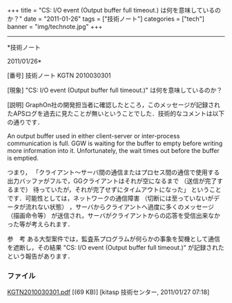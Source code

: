 ﻿+++
title = "CS: I/O event (Output buffer full timeout.) は何を意味しているのか？"
date = "2011-01-26"
tags = ["技術ノート"]
categories = ["tech"]
banner = "img/technote.jpg"
+++

-----------------------------------------------------------------------------------------------------------------------------

*技術ノート

2011/01/26*


[番号]
技術ノート KGTN 2010030301

[現象]
"CS: I/O event (Output buffer full timeout.)" は何を意味しているのか？

[説明]
GraphOn社の開発担当者に確認したところ，このメッセージが記録されたAPSログを過去に見たことが無いということでした．技術的なコメントは以下の通りです．

An output buffer used in either client-server or inter-process
communication is full. GGW is waiting for the buffer to empty before
writing more information into it. Unfortunately, the wait times out
before the buffer is emptied.

つまり，
「クライアント〜サーバ間の通信またはプロセス間の通信で使用する出力バッファがフルで，GGクライアントはそれが空になるまで
（送信が完了するまで）
待っていたが，それが完了せずにタイムアウトになった」
ということです．可能性としては，ネットワークの通信障害
（切断には至っていないがデータが流れない状態）
，サーバからクライアントへ過度に多くのメッセージ （描画命令等）
が送信され，サーバがクライアントからの応答を受信出来なかった等が考えられます．

参　考
ある大型案件では，監査系プログラムが何らかの事象を契機として通信を遮断し，その結果
"CS: I/O event (Output buffer full timeout.)"
が記録されたという報告があります．


### ファイル





[KGTN2010030301.pdf](http://techreport.kitasp.net/attachments/download/77/KGTN2010030301.pdf)
 [(69 KB)] [kitasp 技術センター, 2011/01/27
07:18]
